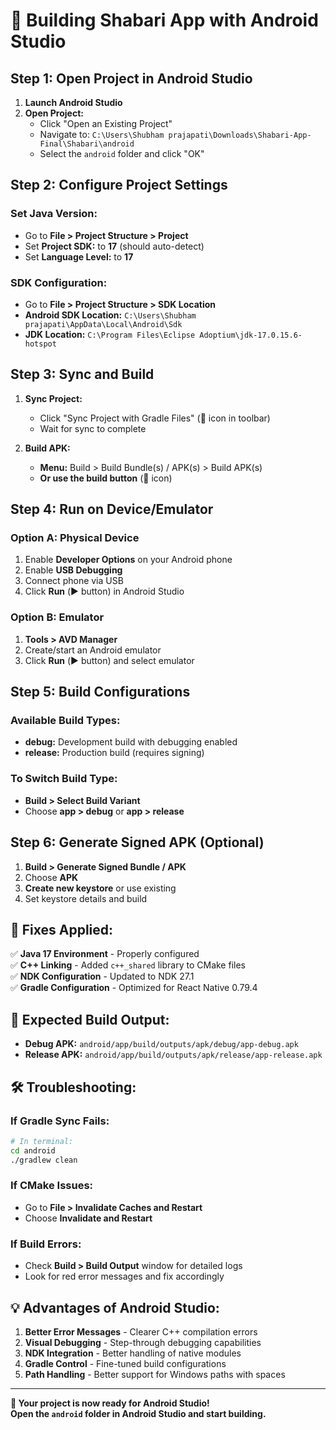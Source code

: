 # 🚀 Building Shabari App with Android Studio

## **Step 1: Open Project in Android Studio**

1. **Launch Android Studio**
2. **Open Project:** 
   - Click "Open an Existing Project"
   - Navigate to: `C:\Users\Shubham prajapati\Downloads\Shabari-App-Final\Shabari\android`
   - Select the `android` folder and click "OK"

## **Step 2: Configure Project Settings**

### **Set Java Version:**
- Go to **File > Project Structure > Project**
- Set **Project SDK:** to **17** (should auto-detect)
- Set **Language Level:** to **17**

### **SDK Configuration:**
- Go to **File > Project Structure > SDK Location**
- **Android SDK Location:** `C:\Users\Shubham prajapati\AppData\Local\Android\Sdk`
- **JDK Location:** `C:\Program Files\Eclipse Adoptium\jdk-17.0.15.6-hotspot`

## **Step 3: Sync and Build**

1. **Sync Project:**
   - Click "Sync Project with Gradle Files" (🔄 icon in toolbar)
   - Wait for sync to complete

2. **Build APK:**
   - **Menu:** Build > Build Bundle(s) / APK(s) > Build APK(s)
   - **Or use the build button** (🔨 icon)

## **Step 4: Run on Device/Emulator**

### **Option A: Physical Device**
1. Enable **Developer Options** on your Android phone
2. Enable **USB Debugging**
3. Connect phone via USB
4. Click **Run** (▶️ button) in Android Studio

### **Option B: Emulator**
1. **Tools > AVD Manager**
2. Create/start an Android emulator
3. Click **Run** (▶️ button) and select emulator

## **Step 5: Build Configurations**

### **Available Build Types:**
- **debug:** Development build with debugging enabled
- **release:** Production build (requires signing)

### **To Switch Build Type:**
- **Build > Select Build Variant**
- Choose **app > debug** or **app > release**

## **Step 6: Generate Signed APK (Optional)**

1. **Build > Generate Signed Bundle / APK**
2. Choose **APK**
3. **Create new keystore** or use existing
4. Set keystore details and build

## **🔧 Fixes Applied:**

✅ **Java 17 Environment** - Properly configured  
✅ **C++ Linking** - Added `c++_shared` library to CMake files  
✅ **NDK Configuration** - Updated to NDK 27.1  
✅ **Gradle Configuration** - Optimized for React Native 0.79.4  

## **📱 Expected Build Output:**

- **Debug APK:** `android/app/build/outputs/apk/debug/app-debug.apk`
- **Release APK:** `android/app/build/outputs/apk/release/app-release.apk`

## **🛠️ Troubleshooting:**

### **If Gradle Sync Fails:**
```bash
# In terminal:
cd android
./gradlew clean
```

### **If CMake Issues:**
- Go to **File > Invalidate Caches and Restart**
- Choose **Invalidate and Restart**

### **If Build Errors:**
- Check **Build > Build Output** window for detailed logs
- Look for red error messages and fix accordingly

## **💡 Advantages of Android Studio:**

1. **Better Error Messages** - Clearer C++ compilation errors
2. **Visual Debugging** - Step-through debugging capabilities  
3. **NDK Integration** - Better handling of native modules
4. **Gradle Control** - Fine-tuned build configurations
5. **Path Handling** - Better support for Windows paths with spaces

---

**🎯 Your project is now ready for Android Studio!**  
**Open the `android` folder in Android Studio and start building.** 